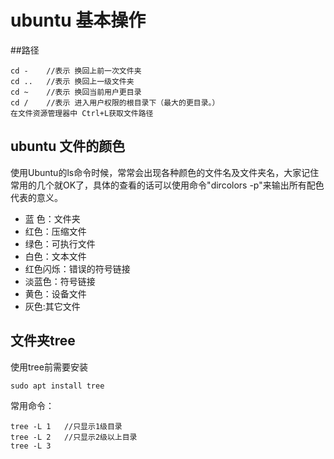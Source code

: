 # ubuntu 基本操作

##路径

	cd - 	//表示 换回上前一次文件夹
	cd ..  	//表示 换回上一级文件夹
	cd ~ 	//表示 换回当前用户更目录
	cd / 	//表示 进入用户权限的根目录下（最大的更目录。）
	在文件资源管理器中 Ctrl+L获取文件路径

## ubuntu 文件的颜色
使用Ubuntu的ls命令时候，常常会出现各种颜色的文件名及文件夹名，大家记住常用的几个就OK了，具体的查看的话可以使用命令"dircolors -p"来输出所有配色代表的意义。

- 蓝 色：文件夹 
- 红色：压缩文件  
- 绿色：可执行文件  
- 白色：文本文件
- 红色闪烁：错误的符号链接
- 淡蓝色：符号链接
- 黄色：设备文件
- 灰色:其它文件

## 文件夹tree
使用tree前需要安装

	sudo apt install tree

常用命令：

	tree -L 1	//只显示1级目录
	tree -L 2	//只显示2级以上目录
	tree -L 3 
